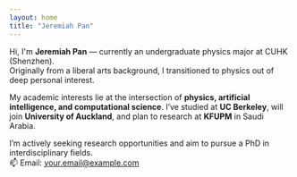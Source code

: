 ```yaml
---
layout: home
title: "Jeremiah Pan"
---
```

<!-- test trigger -->
Hi, I'm **Jeremiah Pan** — currently an undergraduate physics major at CUHK (Shenzhen).  
Originally from a liberal arts background, I transitioned to physics out of deep personal interest.

My academic interests lie at the intersection of **physics, artificial intelligence, and computational science**. I’ve studied at **UC Berkeley**, will join **University of Auckland**, and plan to research at **KFUPM** in Saudi Arabia.

I’m actively seeking research opportunities and aim to pursue a PhD in interdisciplinary fields.  
📫 Email: your.email@example.com

